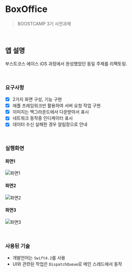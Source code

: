 # BoxOffice

> BOOSTCAMP 3기 사전과제 

&nbsp;
## 앱 설명

부스트코스 에이스 iOS 과정에서 완성했었던 동일 주제를 리팩토링.

&nbsp;
### 요구사항
* [x] 2가지 화면 구성, 기능 구현
* [x] 애플 프레임워크만 활용하여 서버 요청 작업 구현
* [x] 이미지는 백그라운드에서 다운받아서 표시
* [x] 네트워크 동작중 인디케이터 표시
* [x] 데이터 수신 실패한 경우 알림창으로 안내

&nbsp;
### 실행화면


#### 화면1

![화면1](https://github.com/0jun0815/BoxOffice/blob/master/Images/1.png)

#### 화면2

![화면2](https://github.com/0jun0815/BoxOffice/blob/master/Images/2.png)

#### 화면3

![화면3](https://github.com/0jun0815/BoxOffice/blob/master/Images/3.png)


&nbsp;
### 사용된 기술
* 개발언어는 `Swift4.2`를 사용
* UI와 관련된 작업은 `DispatchQueue`로 메인 스레드에서 동작
